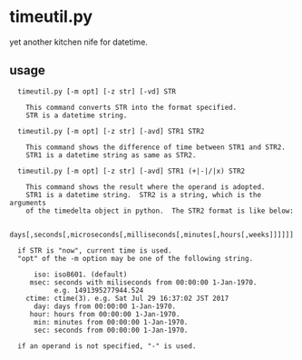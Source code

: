 timeutil.py
===========

yet another kitchen nife for datetime.

## usage

      timeutil.py [-m opt] [-z str] [-vd] STR
    
        This command converts STR into the format specified.
        STR is a datetime string.
    
      timeutil.py [-m opt] [-z str] [-avd] STR1 STR2
    
        This command shows the difference of time between STR1 and STR2.
        STR1 is a datetime string as same as STR2.
    
      timeutil.py [-m opt] [-z str] [-avd] STR1 (+|-|/|x) STR2
    
        This command shows the result where the operand is adopted.
        STR1 is a datetime string.  STR2 is a string, which is the arguments
        of the timedelta object in python.  The STR2 format is like below:
    
          days[,seconds[,microseconds[,milliseconds[,minutes[,hours[,weeks]]]]]]
    
      if STR is "now", current time is used.
      "opt" of the -m option may be one of the following string.
    
          iso: iso8601. (default)
         msec: seconds with miliseconds from 00:00:00 1-Jan-1970.
               e.g. 1491395277944.524
        ctime: ctime(3). e.g. Sat Jul 29 16:37:02 JST 2017
          day: days from 00:00:00 1-Jan-1970.
         hour: hours from 00:00:00 1-Jan-1970.
          min: minutes from 00:00:00 1-Jan-1970.
          sec: seconds from 00:00:00 1-Jan-1970.
    
      if an operand is not specified, "-" is used.

